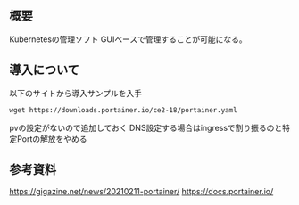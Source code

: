 ## 概要
Kubernetesの管理ソフト
GUIベースで管理することが可能になる。

## 導入について

以下のサイトから導入サンプルを入手
```
wget https://downloads.portainer.io/ce2-18/portainer.yaml
```

pvの設定がないので追加しておく
DNS設定する場合はingressで割り振るのと特定Portの解放をやめる


## 参考資料
https://gigazine.net/news/20210211-portainer/
https://docs.portainer.io/